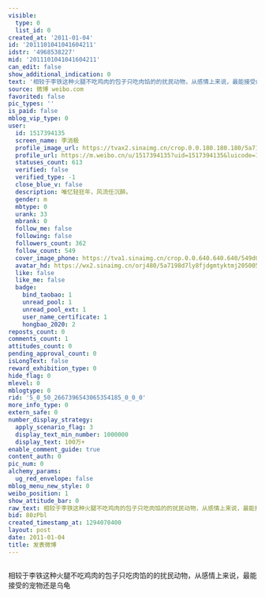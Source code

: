 ```yaml
---
visible:
  type: 0
  list_id: 0
created_at: '2011-01-04'
id: '2011101041041604211'
idstr: '4968538227'
mid: '2011101041041604211'
can_edit: false
show_additional_indication: 0
text: '相较于李铁这种火腿不吃鸡肉的包子只吃肉馅的的扰民动物，从感情上来说，最能接受的宠物还是乌龟 '
source: 微博 weibo.com
favorited: false
pic_types: ''
is_paid: false
mblog_vip_type: 0
user:
  id: 1517394135
  screen_name: 李消极
  profile_image_url: https://tvax2.sinaimg.cn/crop.0.0.180.180.180/5a7198d7ly8fjdgmtyktmj20500500so.jpg?KID=imgbed,tva&Expires=1606400317&ssig=dQE4%2F6ysxJ
  profile_url: https://m.weibo.cn/u/1517394135?uid=1517394135&luicode=10000011&lfid=2304131517394135_-_WEIBO_SECOND_PROFILE_WEIBO
  statuses_count: 613
  verified: false
  verified_type: -1
  close_blue_v: false
  description: 唯忆轻狂年，风流任沉醉。
  gender: m
  mbtype: 0
  urank: 33
  mbrank: 0
  follow_me: false
  following: false
  followers_count: 362
  follow_count: 549
  cover_image_phone: https://tva1.sinaimg.cn/crop.0.0.640.640.640/549d0121tw1egm1kjly3jj20hs0hsq4f.jpg
  avatar_hd: https://wx2.sinaimg.cn/orj480/5a7198d7ly8fjdgmtyktmj20500500so.jpg
  like: false
  like_me: false
  badge:
    bind_taobao: 1
    unread_pool: 1
    unread_pool_ext: 1
    user_name_certificate: 1
    hongbao_2020: 2
reposts_count: 0
comments_count: 1
attitudes_count: 0
pending_approval_count: 0
isLongText: false
reward_exhibition_type: 0
hide_flag: 0
mlevel: 0
mblogtype: 0
rid: '5_0_50_2667396543065354185_0_0_0'
more_info_type: 0
extern_safe: 0
number_display_strategy:
  apply_scenario_flag: 3
  display_text_min_number: 1000000
  display_text: 100万+
enable_comment_guide: true
content_auth: 0
pic_num: 0
alchemy_params:
  ug_red_envelope: false
mblog_menu_new_style: 0
weibo_position: 1
show_attitude_bar: 0
raw_text: 相较于李铁这种火腿不吃鸡肉的包子只吃肉馅的的扰民动物，从感情上来说，最能接受的宠物还是乌龟 ​​​
bid: 80zPbl
created_timestamp_at: 1294070400
layout: post
date: 2011-01-04
title: 发表微博
---
```


![]()

相较于李铁这种火腿不吃鸡肉的包子只吃肉馅的的扰民动物，从感情上来说，最能接受的宠物还是乌龟 

